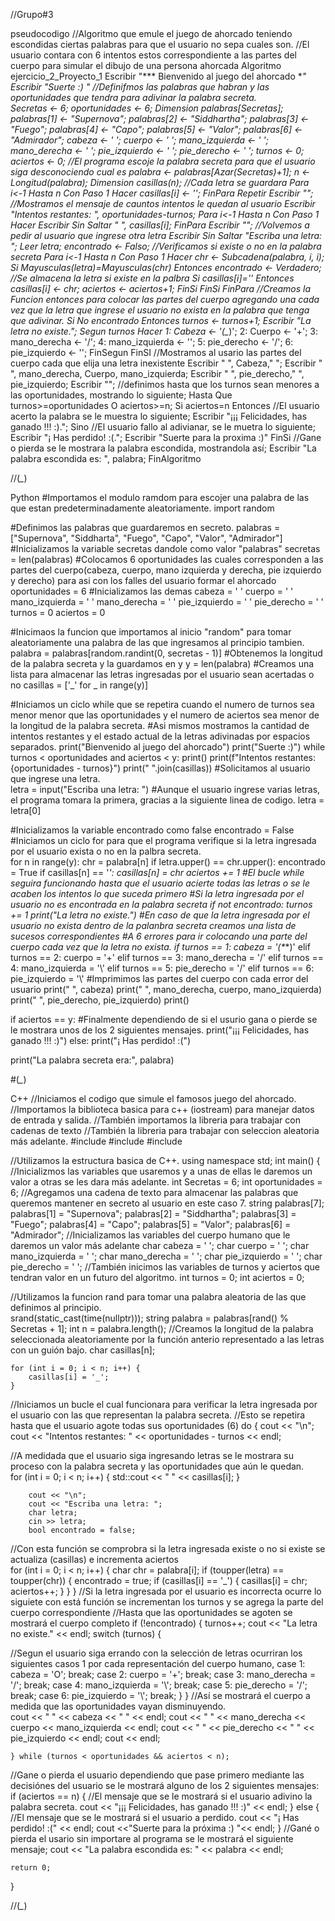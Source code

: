 //Grupo#3

pseudocodigo
//Algoritmo que emule el juego de ahorcado teniendo escondidas ciertas palabras para que el usuario no sepa cuales son.
//El usuario contara con 6 intentos estos correspondiente a las partes del cuerpo para simular el dibujo de una persona ahorcada
Algoritmo ejercicio_2_Proyecto_1
	Escribir "*** Bienvenido al juego del ahorcado ***"
	Escribir "Suerte :) "
	//Definifmos las palabras que habran y las oportunidades que tendra para adivinar la palabra secreta.	
    Secretas <- 6;
    oportunidades <- 6;
    Dimension palabras[Secretas];
    palabras[1] <- "Supernova";
    palabras[2] <- "Siddhartha";
    palabras[3] <- "Fuego";
    palabras[4] <- "Capo";
    palabras[5] <- "Valor";
    palabras[6] <- "Admirador";
	cabeza <- ' ';
    cuerpo <- ' ';
    mano_izquierda <- ' ';
    mano_derecha <- ' ';
    pie_izquierdo <- ' ';
    pie_derecho <- ' ';
    turnos <- 0;
    aciertos <- 0;
//El programa escoje la palabra secreta para que el usuario siga desconociendo cual es
    palabra <- palabras[Azar(Secretas)+1];
    n <- Longitud(palabra);
    Dimension casillas(n);
//Cada letra se guardara
    Para i<-1 Hasta n Con Paso 1 Hacer
        casillas[i] <- '_';
    FinPara
    Repetir
        Escribir "";
//Mostramos el mensaje de cauntos intentos le quedan al usuario
        Escribir "Intentos restantes: ", oportunidades-turnos;
        Para i<-1 Hasta n Con Paso 1 Hacer
            Escribir Sin Saltar " ", casillas[i];
        FinPara
        Escribir "";
//Volvemos a pedir al usuario que ingrese otra letra
        Escribir Sin Saltar "Escriba una letra: ";
        Leer letra;
        encontrado <- Falso;
//Verificamos si existe o no en la palabra secreta 
        Para i<-1 Hasta n Con Paso 1 Hacer
            chr <- Subcadena(palabra, i, i);
            Si Mayusculas(letra)=Mayusculas(chr) Entonces
                encontrado <- Verdadero;
//Se almacena la letra si existe en la palbra
                Si casillas[i]='_' Entonces
                    casillas[i] <- chr;
                    aciertos <- aciertos+1;
                FinSi
            FinSi
        FinPara
		//Creamos la Funcion entonces para colocar las partes del cuerpo agregando una cada vez que la letra que ingrese el usuario no exista en la palabra que tenga que adivinar.
        Si No encontrado Entonces
            turnos <- turnos+1;
            Escribir "La letra no existe.";
            Segun turnos Hacer
                1:
                    Cabeza <- '(*_*)';
                2:
                    Cuerpo <- '+';
                3:
                    mano_derecha <- '/';
                4:
                    mano_izquierda <- '\';
                5:
                    pie_derecho <- '/';
                6:
                    pie_izquierdo <- '\';
            FinSegun
        FinSI
//Mostramos al usario las partes del cuerpo cada que elija una letra inexistente
        Escribir "   ", Cabeza," ";
        Escribir "    ", mano_derecha, Cuerpo, mano_izquierda;
        Escribir "    ", pie_derecho," ", pie_izquierdo;
        Escribir "";
//definimos hasta que los turnos sean menores a las oportunidades, mostrando lo siguiente;
    Hasta Que turnos>=oportunidades O aciertos>=n;
    Si aciertos=n Entonces
//El usuario acerto la palabra se le muestra lo siguiente;
        Escribir "¡¡¡ Felicidades, has ganado !!! :).";
    Sino
//El usuario fallo al adivianar, se le muetra lo siguiente;
        Escribir "¡ Has perdido! :(.";
		Escribir "Suerte para la proxima :)"
    FinSi
//Gane o pierda se le mostrara la palabra escondida, mostrandola así;
    Escribir "La palabra escondida es: ", palabra;
FinAlgoritmo

//(*_*)



Python
#Importamos el modulo ramdom para escojer una palabra de las que estan predeterminadamente aleatoriamente.
import random

#Definimos las palabras que guardaremos en secreto.
palabras = ["Supernova", "Siddharta", "Fuego", "Capo", "Valor", "Admirador"]
#Inicializamos la variable secretas dandole como valor "palabras"
secretas = len(palabras)
#Colocamos 6 oportunidades las cuales corresponden a las partes del cuerpo(cabeza, cuerpo, mano izquierda y derecha, pie izquierdo y derecho) para asi con los falles del usuario formar el ahorcado
oportunidades = 6
#Inicializamos las demas 
cabeza = ' '
cuerpo = ' '
mano_izquierda = ' '
mano_derecha = ' '
pie_izquierdo = ' '
pie_derecho = ' '
turnos = 0
aciertos = 0

#Inicimaos la funcion que importamos al inicio "random" para tomar aleatoriamente una palabra de las que ingresamos al principio tambien.
palabra = palabras[random.randint(0, secretas - 1)]
#Obtenemos la longitud de la palabra secreta y la guardamos en y
y = len(palabra)
#Creamos una lista para almacenar las letras ingresadas por el usuario sean acertadas o no
casillas = ['_' for _ in range(y)]


#Iniciamos un ciclo while que se repetira cuando el numero de turnos sea menor menor que las oportunidades y el numero de aciertos sea menor de la longitud de la palabra secreta.
#Asi mismos mostramos la cantidad de intentos restantes y el estado actual de la letras adivinadas por espacios separados.
print("Bienvenido al juego del ahorcado")
print("Suerte :)")
while turnos < oportunidades and aciertos < y:
    print()
    print(f"Intentos restantes: {oportunidades - turnos}")
    print(" ".join(casillas))
#Solicitamos al usuario que ingrese una letra.  
    letra = input("Escriba una letra: ")
#Aunque el usuario ingrese varias letras, el programa tomara la primera, gracias a la siguiente linea de codigo.
    letra = letra[0]     
    

#Inicializamos la variable encontrado como false 
    encontrado = False
#Iniciamos un ciclo for para que el programa verifique si la letra ingresada por el usuario exista o no en la palbra secreta.  
    for n in range(y):
        chr = palabra[n]
        if letra.upper() == chr.upper():
            encontrado = True
            if casillas[n] == '_':
                casillas[n] = chr
                aciertos += 1
#El bucle while seguira funcionando hasta que el usuario acierte todas las letras o se le acaben los intentos lo que suceda primero
#Si la letra ingresada por el usuario no es encontrada en la palabra secreta 
    if not encontrado:
        turnos += 1
        print("La letra no existe.")
#En caso de que la letra ingresada por el usuario no exista dentro de la palanbra secreta creamos una lista de sucesos correspondientes
#A 6 errores para ir colocando una parte del cuerpo cada vez que la letra no exista.
        if turnos == 1:
           cabeza = '(*_*)'
        elif turnos == 2:
             cuerpo = '+'
        elif turnos == 3:
             mano_derecha = '/'
        elif turnos == 4:
             mano_izquierda = '\\'
        elif turnos == 5:
             pie_derecho = '/'
        elif turnos == 6:
             pie_izquierdo = '\\'
#Imprimimos las partes del cuerpo con cada error del usuario
        print("    ", cabeza)
        print("    ", mano_derecha, cuerpo, mano_izquierda)
        print("     ", pie_derecho, pie_izquierdo)
        print()

if aciertos == y:
#Finalmente dependiendo de si el usurio gana o pierde se le mostrara unos de los 2 siguientes mensajes.
    print("¡¡¡ Felicidades, has ganado !!! :)")
else:
    print("¡ Has perdido! :(")

print("La palabra secreta era:", palabra)

#(*_*)



C++
//Iniciamos el codigo que simule el famosos juego del ahorcado. 
//Importamos la biblioteca basica para c++ (iostream) para manejar datos de entrada y salida.
//También importamos la libreria <string> para trabajar con cadenas de texto
//También la libreria <cstdlib> para trabajar con seleccion aleatoria más adelante.
#include <iostream>
#include <string>
#include <cstdlib>

//Utilizamos la estructura basica de C++.
using namespace std;
int main() {
//Inicializmos las variables que usaremos y a unas de ellas le daremos un valor a otras se les dara más adelante.
    int Secretas = 6;
    int oportunidades = 6;
//Agregamos una cadena de texto para almacenar las palabras que queremos mantener en secreto al usuario en este caso 7.
    string palabras[7];
    palabras[1] = "Supernova";
    palabras[2] = "Siddhartha";
    palabras[3] = "Fuego";
    palabras[4] = "Capo";
    palabras[5] = "Valor";
    palabras[6] = "Admirador";
//Inicializamos las variables del cuerpo humano que le daremos un valor más adelante
    char cabeza = ' ';
    char cuerpo = ' ';
    char mano_izquierda = ' ';
    char mano_derecha = ' ';
    char pie_izquierdo = ' ';
    char pie_derecho = ' ';
//También inicimos las variables de turnos y aciertos que tendran valor en un futuro del algoritmo.
    int turnos = 0;
    int aciertos = 0;
    
//Utilizamos la funcion rand para tomar una palabra aleatoria de las que definimos al principio.    
    srand(static_cast<unsigned int>(time(nullptr)));
    string palabra = palabras[rand() % Secretas + 1];
    int n = palabra.length();
//Creamos la longitud de la palabra seleccionada aleatoriamente por la función anterio representado a las letras con un guión bajo.
    char casillas[n];
    
    for (int i = 0; i < n; i++) {
        casillas[i] = '_';
    }
//Iniciamos un bucle el cual funcionara para verificar la letra ingresada por el usuario con las que representan la palabra secreta.
//Esto se repetira hasta que el usuario agote todas sus oportunidades (6)
    do {
        cout << "\n";
        cout << "Intentos restantes: " << oportunidades - turnos << endl;
        
//A medidada que el usuario siga ingresando letras se le mostrara su proceso con la palabra secreta y las oportunidades que aún le quedan.        
        for (int i = 0; i < n; i++) {
            std::cout << " " << casillas[i];
        }
        
        cout << "\n";
        cout << "Escriba una letra: ";
        char letra;
        cin >> letra;
        bool encontrado = false;
        
 //Con esta función se comprobra si la letra ingresada existe o no si existe se actualiza (casillas) e incrementa aciertos       
        for (int i = 0; i < n; i++) {
            char chr = palabra[i];
            if (toupper(letra) == toupper(chr)) {
                encontrado = true;
                if (casillas[i] == '_') {
                    casillas[i] = chr;
                    aciertos++;
                }
            }
        }
//Si la letra ingresada por el usuario es incorrecta ocurre lo siguiete con está función se incrementan los turnos y se agrega la parte del cuerpo correspondiente
//Hasta que las oportunidades se agoten se mostrará el cuerpo completo
        if (!encontrado) {
            turnos++;
            cout << "La letra no existe." << endl;
            switch (turnos) {
            	
//Segun el usuario siga errando con la selección de letras ocurriran los siguientes casos 1 por cada representación del cuerpo humano,
                case 1:
                    cabeza = 'O';
                    break;
                case 2:
                    cuerpo = '+';
                    break;
                case 3:
                    mano_derecha = '/';
                    break;
                case 4:
                    mano_izquierda = '\\';
                    break;
                case 5:
                    pie_derecho = '/';
                    break;
                case 6:
                    pie_izquierdo = '\\';
                    break;
            }
        }
//Así se mostrará el cuerpo a medida que las oportunidades vayan disminuyendo.      
        cout << "     " << cabeza << " " << endl;
        cout << "    " << mano_derecha << cuerpo << mano_izquierda << endl;
        cout << "    " << pie_derecho << " " << pie_izquierdo << endl;
        cout << endl;

    } while (turnos < oportunidades && aciertos < n);

//Gane o pierda el usuario dependiendo que pase primero mediante las decisiónes del usuario se le mostrará alguno de los 2 siguientes mensajes:
    if (aciertos == n) {
//El mensaje que se le mostrará si el usuario adivino la palabra secreta.
        cout << "¡¡¡ Felicidades, has ganado !!! :)" << endl;
    } else {
//El mensaje que se le mostrará si el usuario a perdido.
        cout << "¡ Has perdido! :(" << endl;
         cout <<"Suerte para la próxima :) "<< endl;
    }
//Gané o pierda el usario sin importare al programa se le mostrará el siguiente mensaje;
    cout << "La palabra escondida es: " << palabra << endl;

    return 0;
}


//(*_*)